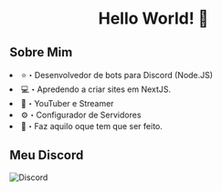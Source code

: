 <h1 align="center">Hello World! 👋</h1>

## Sobre Mim

<li>⭐・Desenvolvedor de bots para Discord (Node.JS) </li>
<li>💻・Apredendo a criar sites em NextJS. </li>
<li>🎥・YouTuber e Streamer </li>
<li>⚙️・Configurador de Servidores </li>
<li>🌠・Faz aquilo oque tem que ser feito. </li>

## Meu Discord
  
![Discord](https://lanyard.cnrad.dev/api/401024028388884483)
